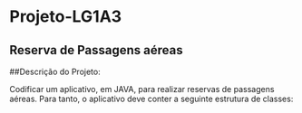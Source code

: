 # Projeto-LG1A3 
<h2> Reserva de Passagens aéreas</h2> 
 
##Descrição do Projeto: 
 <p align="justify>Projeto desenvolvido em Java, matéria Lingaguem de Programação I</p> 
  <p align="justify">Codificar um aplicativo, em JAVA, para realizar reservas de passagens aéreas. Para tanto, o aplicativo
deve conter a seguinte estrutura de classes:</p>  
  
 
